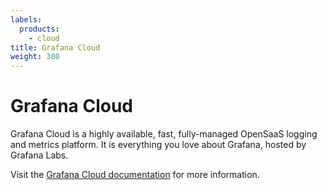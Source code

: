 ```yaml
---
labels:
  products:
    - cloud
title: Grafana Cloud
weight: 300
---
```


# Grafana Cloud

Grafana Cloud is a highly available, fast, fully-managed OpenSaaS logging and metrics platform. It is everything you love about Grafana, hosted by Grafana Labs.

Visit the [Grafana Cloud documentation](/docs/grafana-cloud) for more information.
